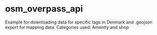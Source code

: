 # osm_overpass_api

Example for downloading data for specific tags in Denmark and .geojson export for mapping data. 
Categories used: Amenity and shop


